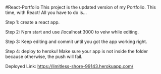 #React-Portfolio
This project is the updated version of my Portfolio. This time, with React! 
All you have to do is...

Step 1: create a react app.

Step 2: Npm start and use /localhost:3000 to veiw while editing.

Step 3: Keep editing and commit until you got the app working right.

Step 4: deploy to heroku! Make sure your app is not inside the folder because otherwise, the push will fail. 

Deployed Link: https://limitless-shore-99143.herokuapp.com/
